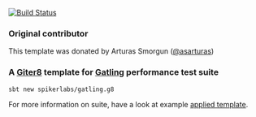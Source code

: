 [![Build Status](https://travis-ci.org/gatling/gatling.g8.svg?branch=master)](https://travis-ci.org/gatling/gatling.g8)

### Original contributor

This template was donated by Arturas Smorgun ([@asarturas])

### A [Giter8][g8] template for [Gatling][gatling] performance test suite

```
sbt new spikerlabs/gatling.g8
```

For more information on suite, have a look at example [applied template][example].

[g8]: http://www.foundweekends.org/giter8/
[gatling]: https://gatling.io
[example]: https://github.com/spikerlabs/performance-test-suite-example
[@asarturas]: https://github.com/asarturas
